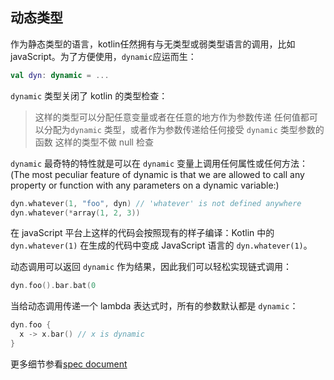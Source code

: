 ## 动态类型
作为静态类型的语言，kotlin任然拥有与无类型或弱类型语言的调用，比如 javaScript。为了方便使用，`dynamic`应运而生：

```kotlin
val dyn: dynamic = ...
```

`dynamic` 类型关闭了 kotlin 的类型检查：

>这样的类型可以分配任意变量或者在任意的地方作为参数传递
>任何值都可以分配为`dynamic` 类型，或者作为参数传递给任何接受 `dynamic` 类型参数的函数
>这样的类型不做 null 检查

`dynamic` 最奇特的特性就是可以在 `dynamic` 变量上调用任何属性或任何方法：
(The most peculiar feature of dynamic is that we are allowed to call any property or function with any parameters on a dynamic variable:)
```kotlin
dyn.whatever(1, "foo", dyn) // 'whatever' is not defined anywhere
dyn.whatever(*array(1, 2, 3))
```

在 javaScript 平台上这样的代码会按照现有的样子编译：Kotlin 中的 `dyn.whatever(1)` 在生成的代码中变成 JavaScript 语言的 `dyn.whatever(1)`。

动态调用可以返回 `dynamic` 作为结果，因此我们可以轻松实现链式调用：

```kotlin
dyn.foo().bar.bat(0
```

当给动态调用传递一个 lambda 表达式时，所有的参数默认都是 `dynamic`：

```kotlin
dyn.foo {
  x -> x.bar() // x is dynamic
}
```

更多细节参看[spec document](https://github.com/JetBrains/kotlin/blob/master/spec-docs/dynamic-types.md)

